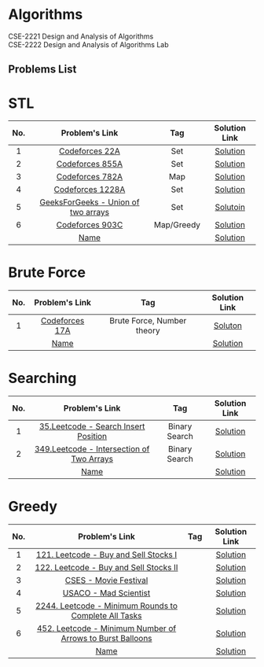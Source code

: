 # Algorithms
CSE-2221 Design and Analysis of Algorithms <br>
CSE-2222 Design and Analysis of Algorithms Lab

## Problems List

# STL

|No. | Problem's Link | Tag | Solution Link |
|:----:|:-----:|:---:|:-----:|
| 1 | [Codeforces 22A](https://codeforces.com/problemset/problem/22/A) | Set | [Solution](https://github.com/Zannatul-Naim/Algorithms/blob/main/STL/Codeforces_22A.cpp) |
| 2 | [Codeforces 855A](https://codeforces.com/problemset/problem/855/A)| Set | [Solution](https://github.com/Zannatul-Naim/Algorithms/blob/main/STL/Codeforces_855A.cpp) |
| 3 | [Codeforces 782A](https://codeforces.com/contest/782/problem/A) | Map | [Solution](https://github.com/Zannatul-Naim/Algorithms/blob/main/STL/Codeforces_782A.cpp) |
| 4 | [Codeforces 1228A](https://codeforces.com/contest/1228/problem/A) | Set | [Solution](https://github.com/Zannatul-Naim/Algorithms/blob/main/STL/codeforces_1228A.cpp)
| 5 | [GeeksForGeeks - Union of two arrays](https://practice.geeksforgeeks.org/problems/union-of-two-arrays3538/0) | Set | [Solutoin](https://github.com/Zannatul-Naim/Algorithms/blob/main/STL/union_of_two_arrays.cpp) |
| 6 | [Codeforces 903C](https://codeforces.com/problemset/problem/903/C) | Map/Greedy | [Solution](https://github.com/Zannatul-Naim/Algorithms/blob/main/STL/Codeforces_903C.cpp)|
| | [Name]() | | [Solution]()|

# Brute Force

|No. | Problem's Link | Tag | Solution Link |
|:----:|:-----:|:---:|:-----:|
| 1 |[Codeforces 17A](https://codeforces.com/problemset/problem/17/A)| Brute Force, Number theory|[Soluton](https://github.com/Zannatul-Naim/Algorithms/blob/main/BruteForce/codeforces_17A.cpp)|
| | [Name]() | | [Solution]()|

# Searching

|No. | Problem's Link | Tag | Solution Link |
|:----:|:-----:|:---:|:-----:|
| 1 | [35.Leetcode - Search Insert Position](https://leetcode.com/problems/search-insert-position/description/) | Binary Search | [Solution](https://github.com/Zannatul-Naim/Algorithms/blob/main/Searching/leet_code_search_insert_position.cpp) |
| 2 | [349.Leetcode - Intersection of Two Arrays](https://leetcode.com/problems/intersection-of-two-arrays/description/) | Binary Search | [Solution](https://github.com/Zannatul-Naim/Algorithms/blob/main/Searching/leet_code_intersection_of_two_arrays.cpp) |
| | [Name]() | | [Solution]()|

# Greedy

|No. | Problem's Link | Tag | Solution Link |
|:----:|:-----:|:---:|:-----:|
| 1 | [121. Leetcode - Buy and Sell Stocks I](https://leetcode.com/problems/best-time-to-buy-and-sell-stock/description/) |  | [Solution](https://github.com/Zannatul-Naim/Algorithms/blob/main/Greedy/leetcode_121.cpp) |
| 2 | [122. Leetcode - Buy and Sell Stocks II](https://leetcode.com/problems/best-time-to-buy-and-sell-stock-ii/submissions/862229173/) |  | [Solution](https://github.com/Zannatul-Naim/Algorithms/blob/main/Greedy/leetcode_122.cpp) |
| 3 | [CSES - Movie Festival](https://cses.fi/problemset/task/1629) |  |[Solution](https://github.com/Zannatul-Naim/Algorithms/blob/main/Greedy/cses_movie_festival-I.cpp) |
| 4 | [USACO - Mad Scientist](http://www.usaco.org/index.php?page=viewproblem2&cpid=1012) |  | [Solution](https://github.com/Zannatul-Naim/Algorithms/blob/main/Greedy/usaco_mad_scientist.cpp) |
| 5 | [2244. Leetcode - Minimum Rounds to Complete All Tasks](https://leetcode.com/problems/minimum-rounds-to-complete-all-tasks/description/) | | [Solution](https://github.com/Zannatul-Naim/Algorithms/blob/main/Greedy/leetcode_2244.cpp)|
| 6 | [452. Leetcode - Minimum Number of Arrows to Burst Balloons]() | | [Solution](https://github.com/Zannatul-Naim/Algorithms/blob/main/Greedy/leetcode_452.cpp)|
| | [Name]() | | [Solution]()|

